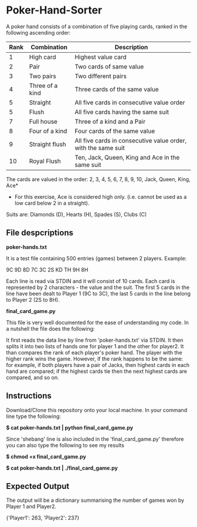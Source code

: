 # Poker-Hand-Sorter

A poker hand consists of a combination of five playing cards, ranked in the following ascending order:

| Rank  | Combination     | Description                                                   |
|-------|-----------------|---------------------------------------------------------------|
| 1     | High card       | Highest value card                                            |
| 2     | Pair            | Two cards of same value                                       |
| 3     | Two pairs       | Two different pairs                                           |
| 4     | Three of a kind | Three cards of the same value                                 |
| 5     | Straight        | All five cards in consecutive value order                     |
| 5     | Flush           | All five cards having the same suit                           |
| 7     | Full house      | Three of a kind and a Pair                                    |
| 8     | Four of a kind  | Four cards of the same value                                  |
| 9     | Straight flush  | All five cards in consecutive value order, with the same suit |
| 10    | Royal Flush     | Ten, Jack, Queen, King and Ace in the same suit               |

The cards are valued in the order: 2, 3, 4, 5, 6, 7, 8, 9, 10, Jack, Queen, King, Ace*

* For this exercise, Ace is considered high only. (i.e. cannot be used as a low card below 2 in a
straight).

Suits are: Diamonds (D), Hearts (H), Spades (S), Clubs (C)

## File despcriptions

**poker-hands.txt**

It is a test file containing 500 entries (games) between 2 players. Example:

9C 9D 8D 7C 3C 2S KD TH 9H 8H

Each line is read via STDIN and it will consist of 10 cards. Each card is represented by 2 characters - the value
and the suit. The first 5 cards in the line have been dealt to Player 1 (9C to 3C), the last 5 cards in the line
belong to Player 2 (2S to 8H).

**final_card_game.py**

This file is very well documented for the ease of understanding my code. In a nutshell the file does the following:

It first reads the data line by line from 'poker-hands.txt' via STDIN. It then splits it into two lists of hands one for player 1 and the other for player2.
It than compares the rank of each player's poker hand. The player with the higher rank wins the game. However, if the rank happens to be the same: for example, if both players have a pair of Jacks, then highest cards in each hand are compared; if the highest cards tie then the next highest cards are compared, and so on.

## Instructions

Download/Clone this repository onto your local machine. In your command line type the following:

**$ cat poker-hands.txt | python final_card_game.py**

Since 'shebang' line is also included in the 'final_card_game.py' therefore you can also type the following to see my results

**$ chmod +x final_card_game.py**

**$ cat poker-hands.txt | ./final_card_game.py**

## Expected Output

The output will be a dictionary summarising the number of games won by Player 1 and Player2.

{'Player1': 263, 'Player2': 237}


